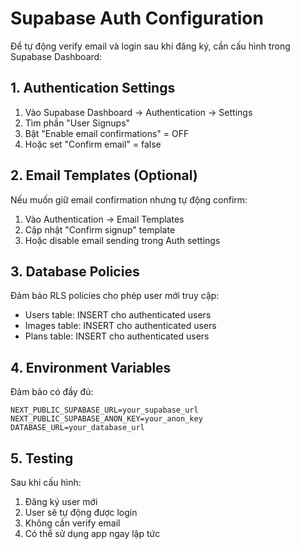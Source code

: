 # Supabase Auth Configuration

Để tự động verify email và login sau khi đăng ký, cần cấu hình trong Supabase Dashboard:

## 1. Authentication Settings

1. Vào Supabase Dashboard → Authentication → Settings
2. Tìm phần "User Signups"
3. Bật "Enable email confirmations" = OFF
4. Hoặc set "Confirm email" = false

## 2. Email Templates (Optional)

Nếu muốn giữ email confirmation nhưng tự động confirm:
1. Vào Authentication → Email Templates
2. Cập nhật "Confirm signup" template
3. Hoặc disable email sending trong Auth settings

## 3. Database Policies

Đảm bảo RLS policies cho phép user mới truy cập:
- Users table: INSERT cho authenticated users
- Images table: INSERT cho authenticated users
- Plans table: INSERT cho authenticated users

## 4. Environment Variables

Đảm bảo có đầy đủ:
```
NEXT_PUBLIC_SUPABASE_URL=your_supabase_url
NEXT_PUBLIC_SUPABASE_ANON_KEY=your_anon_key
DATABASE_URL=your_database_url
```

## 5. Testing

Sau khi cấu hình:
1. Đăng ký user mới
2. User sẽ tự động được login
3. Không cần verify email
4. Có thể sử dụng app ngay lập tức
